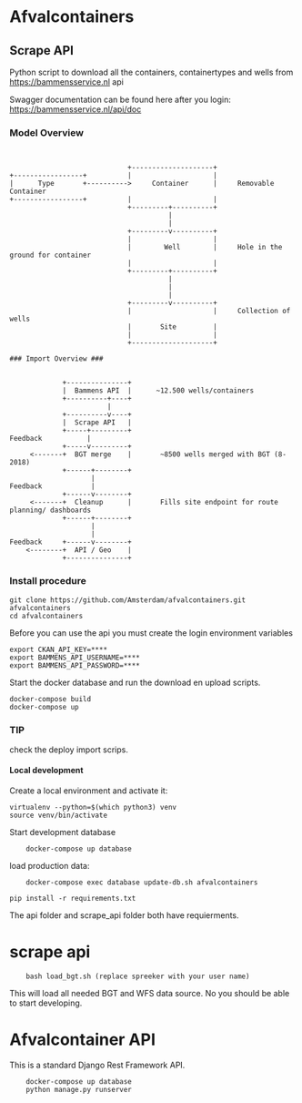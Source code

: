 # Afvalcontainers #


## Scrape API ##

Python script to download all the containers, containertypes and wells from https://bammensservice.nl api

Swagger documentation can be found here after you login: https://bammensservice.nl/api/doc

### Model Overview ###

```


                             +--------------------+
+-----------------+          |                    |
|      Type       +---------->     Container      |     Removable Container
+-----------------+          |                    |
                             +---------+----------+
                                       |
                                       |
                             +---------v----------+
                             |                    |
                             |        Well        |     Hole in the ground for container
                             |                    |
                             +---------+----------+
                                       |
                                       |
                                       |
                             +---------v----------+
                             |                    |     Collection of wells
                             |       Site         |
                             |                    |
                             +--------------------+

### Import Overview ###


             +---------------+
             |  Bammens API  |      ~12.500 wells/containers
             +----------+----+
                        |
             +----------v----+
             |  Scrape API   |
             +-----+---------+
Feedback           |
             +-----v---------+
     <-------+  BGT merge    |       ~8500 wells merged with BGT (8-2018)
             +------+--------+
                    |
Feedback            |
             +------v--------+
     <-------+  Cleanup      |       Fills site endpoint for route planning/ dashboards
             +------+--------+
                    |
                    |
Feedback     +------v--------+
    <--------+  API / Geo    |
             +---------------+
```

### Install procedure ###

```
git clone https://github.com/Amsterdam/afvalcontainers.git afvalcontainers
cd afvalcontainers
```
Before you can use the api you must create the login environment variables
```
export CKAN_API_KEY=****
export BAMMENS_API_USERNAME=****
export BAMMENS_API_PASSWORD=****
```

Start the docker database and run the download en upload scripts.
```
docker-compose build
docker-compose up
```

### TIP ###

check the deploy import scrips.


#### Local development ####

Create a local environment and activate it:
```
virtualenv --python=$(which python3) venv
source venv/bin/activate
```

Start development database


```
	docker-compose up database
```

load production data:


```
	docker-compose exec database update-db.sh afvalcontainers
```

```
pip install -r requirements.txt 
```

The api folder and scrape_api folder both have requierments.


scrape api
==========

```
	bash load_bgt.sh (replace spreeker with your user name)
```

This will load all needed BGT and WFS data source.
No you should be able to start developing.


Afvalcontainer API
==================

This is a standard Django Rest Framework API.

```
	docker-compose up database
	python manage.py runserver
```


